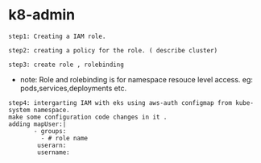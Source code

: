 # k8-admin
```
step1: Creating a IAM role.
```
```
step2: creating a policy for the role. ( describe cluster)
```
```
step3: create role , rolebinding 
```
* note: Role and rolebinding is for namespace resouce level access. eg: pods,services,deployments etc.

```
step4: intergarting IAM with eks using aws-auth configmap from kube-system namespace.
make some configuration code changes in it .
adding mapUser:|
       - groups:
         - # role name
        userarn: 
        username: 
```



